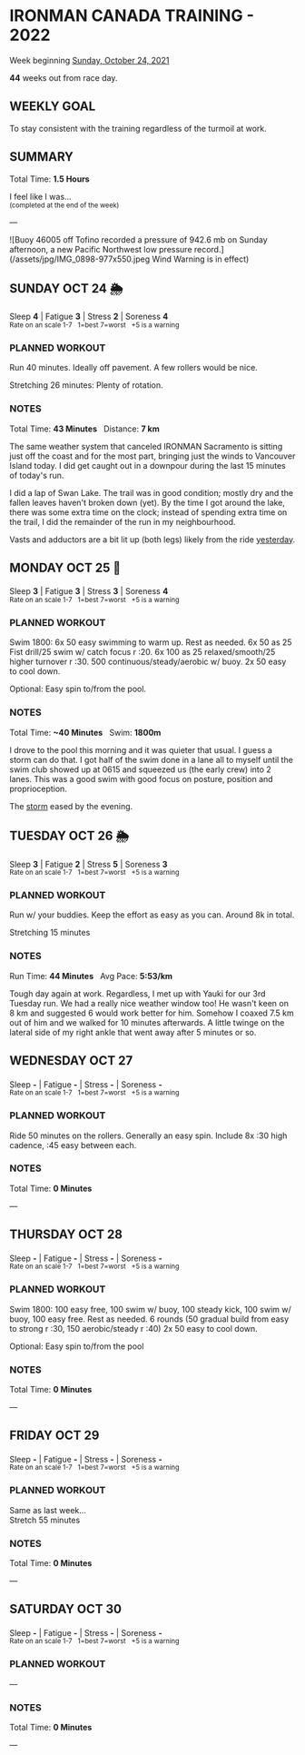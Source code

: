 # IRONMAN CANADA TRAINING - 2022
Week beginning [Sunday, October 24, 2021](javascript:flick('sun');)

**44** weeks out from race day.

## WEEKLY GOAL
To stay consistent with the training regardless of the turmoil at work.

## SUMMARY
Total Time: **1.5 Hours**

I feel like I was...
<br /><sup>(completed at the end of the week)</sup>

&mdash;

![Buoy 46005 off Tofino recorded a pressure of 942.6 mb on Sunday afternoon, a new Pacific Northwest low pressure record.](/assets/jpg/IMG_0898-977x550.jpeg Wind Warning is in effect)

## SUNDAY OCT 24 🌦
Sleep **4** | Fatigue **3** | Stress **2** | Soreness **4**
<sup><br />Rate on an scale 1-7 &nbsp; 1=best 7=worst &nbsp; +5 is a warning</sup>

### PLANNED WORKOUT
Run 40 minutes. Ideally off pavement. A few rollers would be nice.

Stretching 26 minutes: Plenty of rotation. 

### NOTES
Total Time: **43 Minutes** &nbsp; Distance: **7 km**

The same weather system that canceled IRONMAN Sacramento is sitting just off the coast and for the most part, bringing just the winds to Vancouver Island today.  I did get caught out in a downpour during the last 15 minutes of today's run.

I did a lap of Swan Lake.  The trail was in good condition; mostly dry and the fallen leaves haven't broken down (yet).  By the time I got around the lake, there was some extra time on the clock; instead of spending extra time on the trail, I did the remainder of the run in my neighbourhood. 

Vasts and adductors are a bit lit up (both legs) likely from the ride [yesterday](ironman2022-45weeksout?sat).

<!---->
## MONDAY OCT 25 💨
Sleep **3** | Fatigue **3** | Stress **3** | Soreness **4**
<sup><br />Rate on an scale 1-7 &nbsp; 1=best 7=worst &nbsp; +5 is a warning</sup>

### PLANNED WORKOUT
Swim 1800: 6x 50 easy swimming to warm up. Rest as needed. 
6x 50 as 25 Fist drill/25 swim w/ catch focus r :20. 
6x 100 as 25 relaxed/smooth/25 higher turnover r :30. 
500 continuous/steady/aerobic w/ buoy. 
2x 50 easy to cool down.

Optional: Easy spin to/from the pool.

### NOTES
Total Time: **~40 Minutes** &nbsp; Swim: **1800m**

I drove to the pool this morning and it was quieter that usual.  I guess a storm can do that.  I got half of the swim done in a lane all to myself until the swim club showed up at 0615 and squeezed us (the early crew) into 2 lanes.  This was a good swim with good focus on posture, position and proprioception. 

The [storm](javascript:flkty.select(2);) eased by the evening.
<!---->
## TUESDAY OCT 26 🌦
Sleep **3** | Fatigue **2** | Stress **5** | Soreness **3**
<sup><br />Rate on an scale 1-7 &nbsp; 1=best 7=worst &nbsp; +5 is a warning</sup>

### PLANNED WORKOUT
Run w/ your buddies. Keep the effort as easy as you can. 
Around 8k in total.

Stretching 15 minutes

### NOTES
Run Time: **44 Minutes** &nbsp; Avg Pace: **5:53/km**

Tough day again at work.  Regardless, I met up with Yauki for our 3rd Tuesday run.  We had a really nice weather window too!
  He wasn't keen on 8 km and suggested 6 would work better for him.  Somehow I coaxed 7.5 km out of him and we walked for 10 minutes afterwards.  A little twinge on the lateral side of my right ankle that went away after 5 minutes or so.

<!---->
## WEDNESDAY OCT 27
Sleep **-** | Fatigue **-** | Stress **-** | Soreness **-**
<sup><br />Rate on an scale 1-7 &nbsp; 1=best 7=worst &nbsp; +5 is a warning</sup>

### PLANNED WORKOUT
Ride 50 minutes on the rollers. Generally an easy spin.
Include 8x :30 high cadence, :45 easy between each.  

### NOTES
Total Time: **0 Minutes**

&mdash;  

<!---->
## THURSDAY OCT 28
Sleep **-** | Fatigue **-** | Stress **-** | Soreness **-**
<sup><br />Rate on an scale 1-7 &nbsp; 1=best 7=worst &nbsp; +5 is a warning</sup>

### PLANNED WORKOUT
Swim 1800:  100 easy free, 100 swim w/ buoy, 100 steady kick, 100 swim w/ buoy, 100 easy free. Rest as needed. 
6 rounds (50 gradual build from easy to strong r :30, 150 aerobic/steady r :40) 
2x 50 easy to cool down. 

Optional: Easy spin to/from the pool

### NOTES
Total Time: **0 Minutes**

&mdash;  

<!---->
## FRIDAY OCT 29
Sleep **-** | Fatigue **-** | Stress **-** | Soreness **-**
<sup><br />Rate on an scale 1-7 &nbsp; 1=best 7=worst &nbsp; +5 is a warning</sup>

### PLANNED WORKOUT
Same as last week&hellip;  
Stretch 55 minutes

### NOTES
Total Time: **0 Minutes**

&mdash;  

<!---->
## SATURDAY OCT 30
Sleep **-** | Fatigue **-** | Stress **-** | Soreness **-**
<sup><br />Rate on an scale 1-7 &nbsp; 1=best 7=worst &nbsp; +5 is a warning</sup>

### PLANNED WORKOUT
&mdash;  

### NOTES
Total Time: **0 Minutes**

&mdash;  
